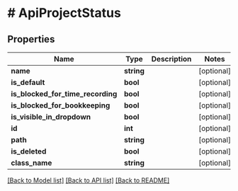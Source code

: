 # # ApiProjectStatus

## Properties

Name | Type | Description | Notes
------------ | ------------- | ------------- | -------------
**name** | **string** |  | [optional]
**is_default** | **bool** |  | [optional]
**is_blocked_for_time_recording** | **bool** |  | [optional]
**is_blocked_for_bookkeeping** | **bool** |  | [optional]
**is_visible_in_dropdown** | **bool** |  | [optional]
**id** | **int** |  | [optional]
**path** | **string** |  | [optional]
**is_deleted** | **bool** |  | [optional]
**class_name** | **string** |  | [optional]

[[Back to Model list]](../../README.md#models) [[Back to API list]](../../README.md#endpoints) [[Back to README]](../../README.md)
